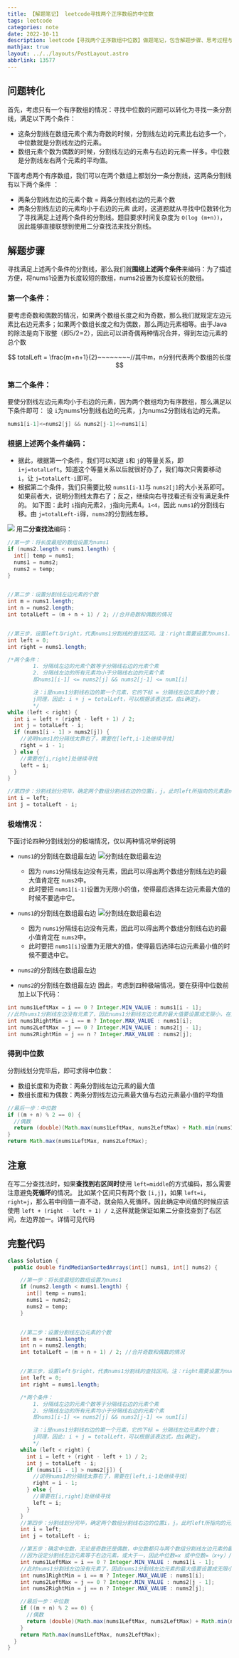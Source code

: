 ```yaml
---
title: 【解题笔记】 leetcode寻找两个正序数组的中位数
tags: leetcode
categories: note
date: 2022-10-11
description: leetcode【寻找两个正序数组中位数】做题笔记，包含解题步骤、思考过程与完整代码
mathjax: true
layout: ../../layouts/PostLayout.astro
abbrlink: 13577
---
```


## 问题转化

首先，考虑只有一个有序数组的情况：寻找中位数的问题可以转化为寻找一条分割线，满足以下两个条件：

- 这条分割线在数组元素个素为奇数的时候，分割线左边的元素比右边多一个，中位数就是分割线左边的元素。
- 数组元素个数为偶数的时候，分割线左边的元素与右边的元素一样多。中位数是分割线左右两个元素的平均值。

下面考虑两个有序数组，我们可以在两个数组上都划分一条分割线，这两条分割线有以下两个条件 ：

- 两条分割线左边的元素个数 = 两条分割线右边的元素个数
- 两条分割线左边的元素均小于右边的元素
  此时，这道题就从寻找中位数转化为了寻找满足上述两个条件的分割线。题目要求时间复杂度为 `O(log (m+n))`，因此能够直接联想到使用二分查找法来找分割线。

## 解题步骤

寻找满足上述两个条件的分割线，那么我们就**围绕上述两个条件**来编码：为了描述方便，将nums1设置为长度较短的数组，nums2设置为长度较长的数组。

### 第一个条件：

要考虑奇数和偶数的情况，如果两个数组长度之和为奇数，那么我们就规定左边元素比右边元素多；如果两个数组长度之和为偶数，那么两边元素相等。由于Java的除法是向下取整（即5/2=2），因此可以讲奇偶两种情况合并，得到左边元素的总个数

$$
totalLeft = \frac{m+n+1}{2}~~~~~~~~//其中m，n分别代表两个数组的长度
$$

### 第二个条件：

要使分割线左边元素均小于右边的元素，因为两个数组均为有序数组，那么满足以下条件即可：
设 `i`为nums1分割线右边的元素，`j`为nums2分割线右边的元素。

```java
nums1[i-1]<=nums2[j] && nums2[j-1]<=nums1[i]
```

### 根据上述两个条件编码：

- 据此，根据第一个条件，我们可以知道 `i`和 `j`的等量关系，即 `i+j=totalLeft`。知道这个等量关系以后就很好办了，我们每次只需要移动 `i`，让 `j=totalLeft-i`即可。
- 根据第二个条件，我们只需要比较 `nums1[i-1]`与 `nums2[j]`的大小关系即可。如果前者大，说明分割线太靠右了；反之，继续向右寻找看还有没有满足条件的。
  如下图：此时 `i`指向元素2，`j`指向元素4。`1<4`，因此 `nums1`的分割线右移。由 `j=totalLeft-i`得，`nums2`的分割线左移。

![](https://raw.githubusercontent.com/zqqcee/img_repo/main/img/202305181521495.png)
用**二分查找法**编码：

```java
//第一步：将长度最短的数组设置为nums1
if (nums2.length < nums1.length) {
  int[] temp = nums1;
  nums1 = nums2;
  nums2 = temp;
}


//第二步：设置分割线左边元素的个数
int m = nums1.length;
int n = nums2.length;
int totalLeft = (m + n + 1) / 2; //合并奇数和偶数的情况


//第三步，设置left与right，代表nums1分割线的查找区间。注：right需要设置为nums1.length，因为i可以为nums1.length,此时分割线就在nums1的最右边
int left = 0;
int right = nums1.length;

/*两个条件：
        1. 分隔线左边的元素个数等于分隔线右边的元素个素
        2. 分隔线左边的所有元素均小于分隔线右边的元素个素
        即nums1[i-1] <= nums2[j] && nums2[j-1] <= num1[i]

        注：i是nums1分割线右边的第一个元素，它的下标 = 分隔线左边元素的个数；
        j同理，因此: i + j = totalLeft，可以根据该表达式，由i确定j。
        */
while (left < right) {
  int i = left + (right - left + 1) / 2;
  int j = totalLeft - i;
  if (nums1[i - 1] > nums2[j]) {
    //说明nums1的分隔线太靠右了，需要在[left,i-1处继续寻找]
    right = i - 1;
  } else {
    //需要在[i,right]处继续寻找
    left = i;
  }
}

//第四步：分割线划分完毕，确定两个数组分割线右边的位置i，j。此时left所指向的元素是nums1分割线右边的元素
int i = left;
int j = totalLeft - i;
```

### 极端情况：

下面讨论四种分割线划分的极端情况，仅以两种情况举例说明

- `nums1`的分割线在数组最左边
  ![分割线在数组最左边](https://raw.githubusercontent.com/zqqcee/img_repo/main/img/202305181521620.png)

  - 因为 `nums1`分隔线左边没有元素，因此可以得出两个数组分割线左边的最大值肯定在 `nums2`中。
  - 此时要把 `nums1[i-1]`设置为无限小的值，使得最后选择左边元素最大值的时候不要选中它。

- `nums1`的分割线在数组最右边
  ![分割线在数组最右边](https://raw.githubusercontent.com/zqqcee/img_repo/main/img/202305181521338.png)

  - 因为 `nums1`分隔线右边没有元素，因此可以得出两个数组分割线右边的最小值肯定在 `nums2`中。
  - 此时要把 `nums1[i]`设置为无限大的值，使得最后选择右边元素最小值的时候不要选中它。

- `nums2`的分割线在数组最左边
- `nums2`的分割线在数组最左边
  因此，考虑到四种极端情况，要在获得中位数前加上以下代码：

```java
int nums1LeftMax = i == 0 ? Integer.MIN_VALUE : nums1[i - 1];
//此时nums1分割线左边没有元素了，因此nums1分割线左边元素的最大值要设置成无限小，在比较时直接选中nums2分割线的左边元素，其余同理
int nums1RightMin = i == m ? Integer.MAX_VALUE : nums1[i];
int nums2LeftMax = j == 0 ? Integer.MIN_VALUE : nums2[j - 1];
int nums2RightMin = j == n ? Integer.MAX_VALUE : nums2[j];
```

### 得到中位数

分割线划分完毕后，即可求得中位数：

- 数组长度和为奇数：两条分割线左边元素的最大值
- 数组长度和为偶数：两条分割线左边元素最大值与右边元素最小值的平均值

```java
//最后一步：中位数
if ((m + n) % 2 == 0) {
  //偶数
  return (double)(Math.max(nums1LeftMax, nums2LeftMax) + Math.min(nums1RightMin, nums2RightMin)) / 2;
}
return Math.max(nums1LeftMax, nums2LeftMax);
```

## 注意

在写二分查找法时，如果**查找到右区间时**使用 `left=middle`的方式编码，那么需要注意避免**死循环**的情况。
比如某个区间只有两个数 `[i,j]`，如果 `left=i`，`right=j`，那么若中间值一直不动，就会陷入死循环。因此确定中间值的时候应该使用 `left + (right - left + 1) / 2`,这样就能保证如果二分查找查到了右区间，左边界加一。详情可见代码

## 完整代码

```java
class Solution {
  public double findMedianSortedArrays(int[] nums1, int[] nums2) {

    //第一步：将长度最短的数组设置为nums1
    if (nums2.length < nums1.length) {
      int[] temp = nums1;
      nums1 = nums2;
      nums2 = temp;
    }


    //第二步：设置分割线左边元素的个数
    int m = nums1.length;
    int n = nums2.length;
    int totalLeft = (m + n + 1) / 2; //合并奇数和偶数的情况


    //第三步，设置left与right，代表nums1分割线的查找区间。注：right需要设置为nums1.length，因为i可以为nums1.length,此时分割线就在nums1的最右边
    int left = 0;
    int right = nums1.length;

    /*两个条件：
        1. 分隔线左边的元素个数等于分隔线右边的元素个素
        2. 分隔线左边的所有元素均小于分隔线右边的元素个素
        即nums1[i-1] <= nums2[j] && nums2[j-1] <= num1[i]

        注：i是nums1分割线右边的第一个元素，它的下标 = 分隔线左边元素的个数；
        j同理，因此: i + j = totalLeft，可以根据该表达式，由i确定j。
        */
    while (left < right) {
      int i = left + (right - left + 1) / 2;
      int j = totalLeft - i;
      if (nums1[i - 1] > nums2[j]) {
        //说明nums1的分隔线太靠右了，需要在[left,i-1处继续寻找]
        right = i - 1;
      } else {
        //需要在[i,right]处继续寻找
        left = i;
      }
    }
    //第四步：分割线划分完毕，确定两个数组分割线右边的位置i，j。此时left所指向的元素是nums1分割线右边的元素
    int i = left;
    int j = totalLeft - i;

    //第五步：确定中位数，无论是奇数还是偶数，中位数都只与两个数组分割线左边元素的最大值x 和 右边元素的最小值y 有关。
    //因为设定分割线左边元素等于右边元素，或大于一，因此中位数=x 或中位数=（x+y）/2
    int nums1LeftMax = i == 0 ? Integer.MIN_VALUE : nums1[i - 1];
    //此时nums1分割线左边没有元素了，因此nums1分割线左边元素的最大值要设置成无限小，在比较时直接选中nums2分割线的左边元素，其余同理
    int nums1RightMin = i == m ? Integer.MAX_VALUE : nums1[i];
    int nums2LeftMax = j == 0 ? Integer.MIN_VALUE : nums2[j - 1];
    int nums2RightMin = j == n ? Integer.MAX_VALUE : nums2[j];

    //最后一步：中位数
    if ((m + n) % 2 == 0) {
      //偶数
      return (double)(Math.max(nums1LeftMax, nums2LeftMax) + Math.min(nums1RightMin, nums2RightMin)) / 2;
    }
    return Math.max(nums1LeftMax, nums2LeftMax);
  }
}
```

